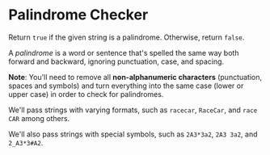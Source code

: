 # Palindrome Checker

Return `true` if the given string is a palindrome. Otherwise, return `false`.

A *palindrome* is a word or sentence that's spelled the same way both forward and backward, ignoring punctuation, case, and spacing.

**Note**: You'll need to remove all **non-alphanumeric characters** (punctuation, spaces and symbols) and turn everything into the same case (lower or upper case) in order to check for palindromes.

We'll pass strings with varying formats, such as `racecar`, `RaceCar`, and `race CAR` among others.

We'll also pass strings with special symbols, such as `2A3*3a2`, `2A3 3a2`, and `2_A3*3#A2`.
